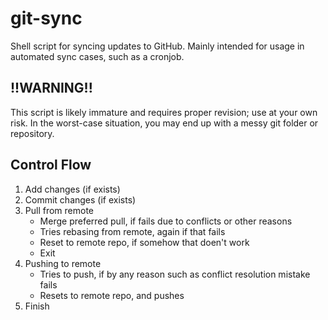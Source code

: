 # git-sync
Shell script for syncing updates to GitHub. Mainly intended for usage in automated sync cases, such as a cronjob.

**!!WARNING!!**
------
This script is likely immature and requires proper revision; use at your own risk. In the worst-case situation, you may end up with a messy git folder or repository.

## Control Flow
1. Add changes (if exists)
2. Commit changes (if exists)
3. Pull from remote
   - Merge preferred pull, if fails due to conflicts or other reasons
   - Tries rebasing from remote, again if that fails
   - Reset to remote repo, if somehow that doen't work
   - Exit
4. Pushing to remote
   - Tries to push, if by any reason such as conflict resolution mistake fails
   - Resets to remote repo, and pushes
5. Finish
